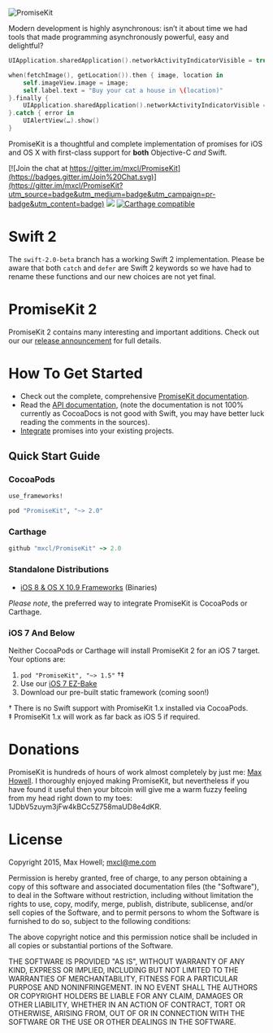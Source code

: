 ![PromiseKit](http://methylblue.com/junk/PMKBanner.png)

Modern development is highly asynchronous: isn’t it about time we had tools that made programming asynchronously powerful, easy and delightful?

```swift
UIApplication.sharedApplication().networkActivityIndicatorVisible = true

when(fetchImage(), getLocation()).then { image, location in
    self.imageView.image = image;
    self.label.text = "Buy your cat a house in \(location)"
}.finally {
    UIApplication.sharedApplication().networkActivityIndicatorVisible = false
}.catch { error in
    UIAlertView(…).show()
}
```

PromiseKit is a thoughtful and complete implementation of promises for iOS and OS X with first-class support for **both** Objective-C *and* Swift.

[![Join the chat at https://gitter.im/mxcl/PromiseKit](https://badges.gitter.im/Join%20Chat.svg)](https://gitter.im/mxcl/PromiseKit?utm_source=badge&utm_medium=badge&utm_campaign=pr-badge&utm_content=badge) ![](https://img.shields.io/cocoapods/v/PromiseKit.svg?label=Current%20Release)  [![Carthage compatible](https://img.shields.io/badge/Carthage-compatible-4BC51D.svg)](https://github.com/Carthage/Carthage)


# Swift 2

The `swift-2.0-beta` branch has a working Swift 2 implementation. Please be aware that both `catch` and `defer` are Swift 2 keywords so we have had to rename these functions and our new choices are not yet final.


# PromiseKit 2

PromiseKit 2 contains many interesting and important additions. Check out our our [release announcement](http://promisekit.org/PromiseKit-2.0-Released/) for full details.


# How To Get Started

* Check out the complete, comprehensive [PromiseKit documentation](http://promisekit.org).
* Read the [API documentation](http://cocoadocs.org/docsets/PromiseKit/), (note the documentation is not 100% currently as CocoaDocs is not good with Swift, you may have better luck reading the comments in the sources).
* [Integrate](http://promisekit.org/getting-started) promises into your existing projects.

## Quick Start Guide

### CocoaPods

```ruby
use_frameworks!

pod "PromiseKit", "~> 2.0"
```

### Carthage
```ruby
github "mxcl/PromiseKit" ~> 2.0
```

### Standalone Distributions

* [iOS 8 & OS X 10.9  Frameworks](https://github.com/mxcl/PromiseKit/releases/download/2.1.2/PromiseKit-2.1.2.zip) (Binaries)

*Please note*, the preferred way to integrate PromiseKit is CocoaPods or Carthage.

###  iOS 7 And Below

Neither CocoaPods or Carthage will install PromiseKit 2 for an iOS 7 target. Your options are:

 1. `pod "PromiseKit", "~> 1.5"` †‡
 2. Use our [iOS 7 EZ-Bake](https://github.com/PromiseKit/EZiOS7)
 3. Download our pre-built static framework (coming soon!)

† There is no Swift support with PromiseKit 1.x installed via CocoaPods.<br>‡ PromiseKit 1.x will work as far back as iOS 5 if required.


# Donations

PromiseKit is hundreds of hours of work almost completely by just me: [Max Howell](https://twitter.com/mxcl). I thoroughly enjoyed making PromiseKit, but nevertheless if you have found it useful then your bitcoin will give me a warm fuzzy feeling from my head right down to my toes: 1JDbV5zuym3jFw4kBCc5Z758maUD8e4dKR.


# License

Copyright 2015, Max Howell; <mxcl@me.com>

Permission is hereby granted, free of charge, to any person obtaining a copy
of this software and associated documentation files (the "Software"), to deal
in the Software without restriction, including without limitation the rights
to use, copy, modify, merge, publish, distribute, sublicense, and/or sell
copies of the Software, and to permit persons to whom the Software is
furnished to do so, subject to the following conditions:

The above copyright notice and this permission notice shall be included in
all copies or substantial portions of the Software.

THE SOFTWARE IS PROVIDED "AS IS", WITHOUT WARRANTY OF ANY KIND, EXPRESS OR
IMPLIED, INCLUDING BUT NOT LIMITED TO THE WARRANTIES OF MERCHANTABILITY,
FITNESS FOR A PARTICULAR PURPOSE AND NONINFRINGEMENT. IN NO EVENT SHALL THE
AUTHORS OR COPYRIGHT HOLDERS BE LIABLE FOR ANY CLAIM, DAMAGES OR OTHER
LIABILITY, WHETHER IN AN ACTION OF CONTRACT, TORT OR OTHERWISE, ARISING FROM,
OUT OF OR IN CONNECTION WITH THE SOFTWARE OR THE USE OR OTHER DEALINGS IN
THE SOFTWARE.
